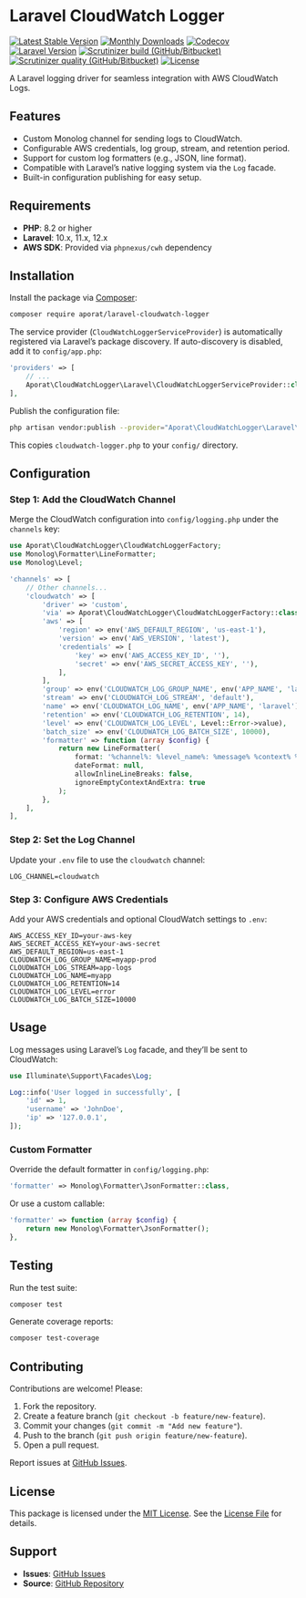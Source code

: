 # Laravel CloudWatch Logger

[![Latest Stable Version](https://img.shields.io/packagist/v/aporat/laravel-cloudwatch-logger.svg?style=flat-square&logo=composer)](https://packagist.org/packages/aporat/laravel-cloudwatch-logger)
[![Monthly Downloads](https://img.shields.io/packagist/dm/aporat/laravel-cloudwatch-logger.svg?style=flat-square&logo=composer)](https://packagist.org/packages/aporat/laravel-cloudwatch-logger)
[![Codecov](https://img.shields.io/codecov/c/github/aporat/laravel-cloudwatch-logger?style=flat-square)](https://codecov.io/github/aporat/laravel-cloudwatch-logger)
[![Laravel Version](https://img.shields.io/badge/Laravel-12.x-orange.svg?style=flat-square)](https://laravel.com/docs/12.x)
[![Scrutinizer build (GitHub/Bitbucket)](https://img.shields.io/scrutinizer/build/g/aporat/laravel-cloudwatch-logger?style=flat-square)](https://scrutinizer-ci.com/g/aporat/laravel-cloudwatch-logger/build-status/master)
[![Scrutinizer quality (GitHub/Bitbucket)](https://img.shields.io/scrutinizer/quality/g/aporat/laravel-cloudwatch-logger?style=flat-square)](https://scrutinizer-ci.com/g/aporat/laravel-cloudwatch-logger/?branch=master)
[![License](https://img.shields.io/packagist/l/aporat/laravel-cloudwatch-logger.svg?style=flat-square)](https://github.com/aporat/laravel-cloudwatch-logger/blob/master/LICENSE)

A Laravel logging driver for seamless integration with AWS CloudWatch Logs.

## Features
- Custom Monolog channel for sending logs to CloudWatch.
- Configurable AWS credentials, log group, stream, and retention period.
- Support for custom log formatters (e.g., JSON, line format).
- Compatible with Laravel’s native logging system via the `Log` facade.
- Built-in configuration publishing for easy setup.

## Requirements
- **PHP**: 8.2 or higher
- **Laravel**: 10.x, 11.x,  12.x
- **AWS SDK**: Provided via `phpnexus/cwh` dependency

## Installation
Install the package via [Composer](https://getcomposer.org/):

```bash
composer require aporat/laravel-cloudwatch-logger
```

The service provider (`CloudWatchLoggerServiceProvider`) is automatically registered via Laravel’s package discovery. If auto-discovery is disabled, add it to `config/app.php`:

```php
'providers' => [
    // ...
    Aporat\CloudWatchLogger\Laravel\CloudWatchLoggerServiceProvider::class,
],
```

Publish the configuration file:

```bash
php artisan vendor:publish --provider="Aporat\CloudWatchLogger\Laravel\CloudWatchLoggerServiceProvider" --tag="config"
```

This copies `cloudwatch-logger.php` to your `config/` directory.

## Configuration
### Step 1: Add the CloudWatch Channel
Merge the CloudWatch configuration into `config/logging.php` under the `channels` key:

```php
use Aporat\CloudWatchLogger\CloudWatchLoggerFactory;
use Monolog\Formatter\LineFormatter;
use Monolog\Level;

'channels' => [
    // Other channels...
    'cloudwatch' => [
        'driver' => 'custom',
        'via' => Aporat\CloudWatchLogger\CloudWatchLoggerFactory::class,
        'aws' => [
            'region' => env('AWS_DEFAULT_REGION', 'us-east-1'),
            'version' => env('AWS_VERSION', 'latest'),
            'credentials' => [
                'key' => env('AWS_ACCESS_KEY_ID', ''),
                'secret' => env('AWS_SECRET_ACCESS_KEY', ''),
            ],
        ],
        'group' => env('CLOUDWATCH_LOG_GROUP_NAME', env('APP_NAME', 'laravel') . '-' . env('APP_ENV', 'production')),
        'stream' => env('CLOUDWATCH_LOG_STREAM', 'default'),
        'name' => env('CLOUDWATCH_LOG_NAME', env('APP_NAME', 'laravel')),
        'retention' => env('CLOUDWATCH_LOG_RETENTION', 14),
        'level' => env('CLOUDWATCH_LOG_LEVEL', Level::Error->value),
        'batch_size' => env('CLOUDWATCH_LOG_BATCH_SIZE', 10000),
        'formatter' => function (array $config) {
            return new LineFormatter(
                format: '%channel%: %level_name%: %message% %context% %extra%',
                dateFormat: null,
                allowInlineLineBreaks: false,
                ignoreEmptyContextAndExtra: true
            );
        },
    ],
],
```

### Step 2: Set the Log Channel
Update your `.env` file to use the `cloudwatch` channel:

```
LOG_CHANNEL=cloudwatch
```

### Step 3: Configure AWS Credentials
Add your AWS credentials and optional CloudWatch settings to `.env`:

```
AWS_ACCESS_KEY_ID=your-aws-key
AWS_SECRET_ACCESS_KEY=your-aws-secret
AWS_DEFAULT_REGION=us-east-1
CLOUDWATCH_LOG_GROUP_NAME=myapp-prod
CLOUDWATCH_LOG_STREAM=app-logs
CLOUDWATCH_LOG_NAME=myapp
CLOUDWATCH_LOG_RETENTION=14
CLOUDWATCH_LOG_LEVEL=error
CLOUDWATCH_LOG_BATCH_SIZE=10000
```

## Usage
Log messages using Laravel’s `Log` facade, and they’ll be sent to CloudWatch:

```php
use Illuminate\Support\Facades\Log;

Log::info('User logged in successfully', [
    'id' => 1,
    'username' => 'JohnDoe',
    'ip' => '127.0.0.1',
]);
```

### Custom Formatter
Override the default formatter in `config/logging.php`:

```php
'formatter' => Monolog\Formatter\JsonFormatter::class,
```

Or use a custom callable:

```php
'formatter' => function (array $config) {
    return new Monolog\Formatter\JsonFormatter();
},
```

## Testing
Run the test suite:

```bash
composer test
```

Generate coverage reports:

```bash
composer test-coverage
```

## Contributing
Contributions are welcome! Please:
1. Fork the repository.
2. Create a feature branch (`git checkout -b feature/new-feature`).
3. Commit your changes (`git commit -m "Add new feature"`).
4. Push to the branch (`git push origin feature/new-feature`).
5. Open a pull request.

Report issues at [GitHub Issues](https://github.com/aporat/laravel-cloudwatch-logger/issues).

## License
This package is licensed under the [MIT License](LICENSE). See the [License File](LICENSE) for details.

## Support
- **Issues**: [GitHub Issues](https://github.com/aporat/laravel-cloudwatch-logger/issues)
- **Source**: [GitHub Repository](https://github.com/aporat/laravel-cloudwatch-logger)

